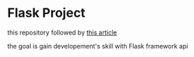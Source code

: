 # Flask Project

this repository followed by [this article](https://www.freecodecamp.org/news/structuring-a-flask-restplus-web-service-for-production-builds-c2ec676de563/#database-models-and-migration)

the goal is gain developement's skill with Flask framework api